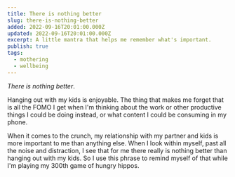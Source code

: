 ```yaml
---
title: There is nothing better
slug: there-is-nothing-better
added: 2022-09-16T20:01:00.000Z
updated: 2022-09-16T20:01:00.000Z
excerpt: A little mantra that helps me remember what's important.
publish: true
tags:
  - mothering
  - wellbeing
---
```


*There is nothing better*.

Hanging out with my kids is enjoyable. The thing that makes me forget that is all the FOMO I get when I'm thinking about the work or other productive things I could be doing instead, or what content I could be consuming in my phone. 

When it comes to the crunch, my relationship with my partner and kids is more important to me than anything else. When I look within myself, past all the noise and distraction, I see that for me there really is nothing better than hanging out with my kids. So I use this phrase to remind myself of that while I'm playing my 300th game of hungry hippos.
